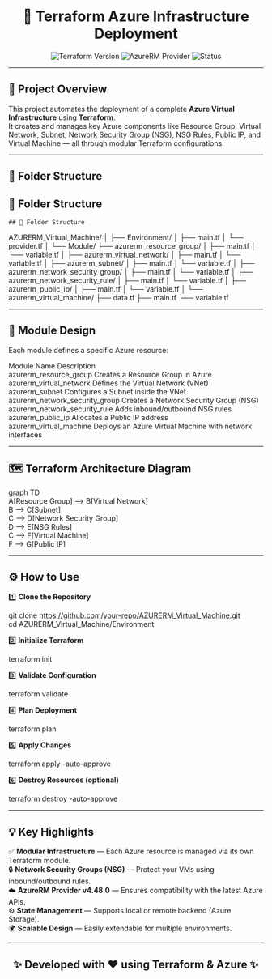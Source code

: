 <h1 align="center">🚀 Terraform Azure Infrastructure Deployment</h1>

<p align="center">
  <img src="https://img.shields.io/badge/Terraform-v1.x-blue?logo=terraform" alt="Terraform Version">
  <img src="https://img.shields.io/badge/Provider-AzureRM%20v4.48.0-0078D4?logo=microsoftazure" alt="AzureRM Provider">
  <img src="https://img.shields.io/badge/Status-In%20Progress-yellow?style=flat-square" alt="Status">
</p>

---

<h2>📘 Project Overview</h2>

This project automates the deployment of a complete **Azure Virtual Infrastructure** using **Terraform**.  
It creates and manages key Azure components like Resource Group, Virtual Network, Subnet, Network Security Group (NSG), NSG Rules, Public IP, and Virtual Machine — all through modular Terraform configurations.

---

<h2>📂 Folder Structure</h2>

## 📂 Folder Structure


    ## 📂 Folder Structure

AZURERM_Virtual_Machine/
│
├── Environment/
│   ├── main.tf
│   └── provider.tf
│
└── Module/
    ├── azurerm_resource_group/
    │   ├── main.tf
    │   └── variable.tf
    │
    ├── azurerm_virtual_network/
    │   ├── main.tf
    │   └── variable.tf
    │
    ├── azurerm_subnet/
    │   ├── main.tf
    │   └── variable.tf
    │
    ├── azurerm_network_security_group/
    │   ├── main.tf
    │   └── variable.tf
    │
    ├── azurerm_network_security_rule/
    │   ├── main.tf
    │   └── variable.tf
    │
    ├── azurerm_public_ip/
    │   ├── main.tf
    │   └── variable.tf
    │
    └── azurerm_virtual_machine/
        ├── data.tf
        ├── main.tf
        └── variable.tf

---

<h2>🧠 Module Design</h2>

Each module defines a specific Azure resource:

Module Name	Description  
azurerm_resource_group	Creates a Resource Group in Azure  
azurerm_virtual_network	Defines the Virtual Network (VNet)  
azurerm_subnet	Configures a Subnet inside the VNet  
azurerm_network_security_group	Creates a Network Security Group (NSG)  
azurerm_network_security_rule	Adds inbound/outbound NSG rules  
azurerm_public_ip	Allocates a Public IP address  
azurerm_virtual_machine	Deploys an Azure Virtual Machine with network interfaces  

---

<h2>🗺️ Terraform Architecture Diagram</h2>

graph TD  
    A[Resource Group] --> B[Virtual Network]  
    B --> C[Subnet]  
    C --> D[Network Security Group]  
    D --> E[NSG Rules]  
    C --> F[Virtual Machine]  
    F --> G[Public IP]  

---

<h2>⚙️ How to Use</h2>

1️⃣ **Clone the Repository**  

git clone https://github.com/your-repo/AZURERM_Virtual_Machine.git  
cd AZURERM_Virtual_Machine/Environment  

2️⃣ **Initialize Terraform**  

terraform init  

3️⃣ **Validate Configuration**  

terraform validate  

4️⃣ **Plan Deployment**  

terraform plan  

5️⃣ **Apply Changes**  

terraform apply -auto-approve  

6️⃣ **Destroy Resources (optional)**  

terraform destroy -auto-approve  

---

<h2>💡 Key Highlights</h2>

✅ **Modular Infrastructure** — Each Azure resource is managed via its own Terraform module.  
🔒 **Network Security Groups (NSG)** — Protect your VMs using inbound/outbound rules.  
☁️ **AzureRM Provider v4.48.0** — Ensures compatibility with the latest Azure APIs.  
⚙️ **State Management** — Supports local or remote backend (Azure Storage).  
🌍 **Scalable Design** — Easily extendable for multiple environments.  

---

<h2 align="center">✨ Developed with ❤️ using Terraform & Azure ✨</h2>

